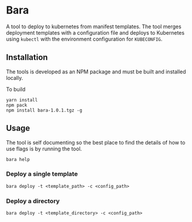 # Bara

A tool to deploy to kubernetes from manifest templates. The tool merges deployment
templates with a configuration file and deploys to Kubernetes using `kubectl` with
the environment configuration for `KUBECONFIG`.

## Installation

The tools is developed as an NPM package and must be built and installed locally.

To build

```$bash
yarn install
npm pack
npm install bara-1.0.1.tgz -g
```

## Usage

The tool is self documenting so the best place to find the details of how to 
use flags is by running the tool.

```$bash
bara help
``` 

### Deploy a single template

```$bash
bara deploy -t <template_path> -c <config_path>
```

### Deploy a directory

```$bash
bara deploy -t <template_directory> -c <config_path>
```
